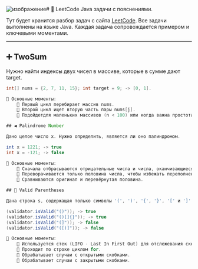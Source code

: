 ![изображение](https://github.com/user-attachments/assets/feeb2394-90e8-4181-81d8-cdeef424bd86)# 🧠 LeetCode Java задачи с пояснениями.

Тут будет хранится разбор задач с сайта [LeetCode](https://leetcode.com/). Все задачи выполнены на языке Java. Каждая задача сопровождается примером и ключевыми моментами.

---

## ➕ TwoSum

Нужно найти индексы двух чисел в массиве, которые в сумме дают target.

```java
int[] nums = {2, 7, 11, 15}; int target = 9; -> [0, 1].

🔹 Основные моменты:
    📌 Первый цикл перебирает массив nums.
    📌 Второй цикл ищет вторую часть пары nums[j].
    📌 Подойдетдля маленьких массивов (n < 100) или когда важна простота кода.

## ◀️ Palindrome Number

Дано целое число x. Нужно определить, является ли оно палиндромом.

int x = 1221; -> true  
int x = -121; -> false

🔹 Основные моменты:
    📌 Сначала отбрасываются отрицательные числа и числа, оканчивающиеся на 0 (исключение — 0).
    📌 Переворачивается только половина числа, чтобы избежать переполнения и лишних вычислений.
    📌 Сравниваются оригинал и перевёрнутая половина.

## 🔄 Valid Parentheses

Дана строка s, содержащая только символы '(', ')', '{', '}', '[' и ']'. Необходимо определить, является ли строка валидной.

(validator.isValid("()")); -> true
(validator.isValid("()[]{}")); -> true
(validator.isValid("(]")); -> false
(validator.isValid("([)]")); -> false

🔹 Основные моменты:
    📌 Используется стек (LIFO - Last In First Out) для отслежевания скобок. 
    📌 Проходит по строке циклом for.
    📌 Обрабатывает случаи с открытыми скобками.
    📌 Обрабатывает случаи с закрытыми скобками.
